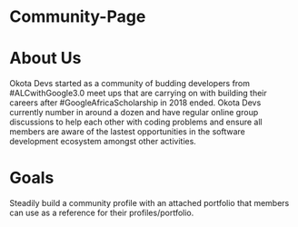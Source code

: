 # Community-Page
# About Us
Okota Devs started as a community of budding developers from #ALCwithGoogle3.0 meet ups that are carrying on with building their careers after #GoogleAfricaScholarship in 2018 ended.
Okota Devs currently number in around a dozen and have regular online group discussions to help each other with coding problems and ensure all members are aware of the lastest opportunities in the software development ecosystem amongst other activities.
# Goals
Steadily build a community profile with an attached portfolio that members can use as a reference for their profiles/portfolio.
